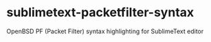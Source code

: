 sublimetext-packetfilter-syntax
===============================

OpenBSD PF (Packet Filter) syntax highlighting for SublimeText editor
